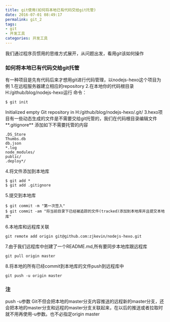 ```yaml
---
title: git使用(如何将本地已有代码交给git托管)
date: 2016-07-01 08:49:17
permalink: git_2
tags:
- git
- 开发工具
categories: 开发工具
---
```


我们通过程序员惯用的思维方式展开，从问题出发，看用git该如何操作


### 如何将本地已有代码交给git托管
有一种项目是先有代码后来才想用git进行代码管理，以nodejs-hexo这个项目为例
1.在远程服务器建立相应的repository
2.在本地你的代码根目录H:/github/blog/nodejs-hexo运行
命令：
```{bash}
$ git init
```
Initialized empty Git repository in H:/github/blog/nodejs-hexo/.git/
3.hexo项目有一些动态生成的文件是不需要交给git托管的，我们在代码根目录编辑文件**.gitignore** 添加如下不需要托管的内容
```{bash}
.DS_Store
Thumbs.db
db.json
*.log
node_modules/
public/
.deploy*/
```
4.将文件添加到本地库
```{bash}
$ git add *
$ git add .gitignore

```
5.提交到本地库
```{bash}
$ git commit -m "第一次签入"
$ git commit -am "将当前目录下已经被追踪的文件(tracked)添加到本地库并且提交本地库"

```
6.本地库和远程库关联
```{bash}
git remote add origin git@github.com:zjkevin/nodejs-hexo.git
```
7.由于我们远程库中创建了一个README.md,所有要同步本地库跟远程库
```{bash}
git pull origin master
```
8.将本地的所有已经commit到本地库的文件push到远程库中
```{bash}
git push -u origin master
```

### 注
push -u参数 Git不但会把本地的master分支内容推送的远程新的master分支，还会把本地的master分支和远程的master分支关联起来，在以后的推送或者拉取时就不用再使用-u参数。也不必指定origin master

